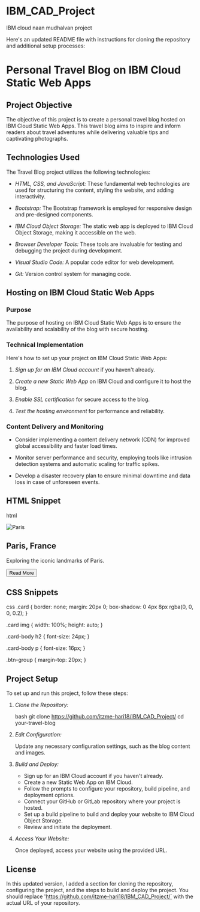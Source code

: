 # IBM_CAD_Project
IBM cloud naan mudhalvan project

Here's an updated README file with instructions for cloning the repository and additional setup processes:

# Personal Travel Blog on IBM Cloud Static Web Apps

## Project Objective

The objective of this project is to create a personal travel blog hosted on IBM Cloud Static Web Apps. This travel blog aims to inspire and inform readers about travel adventures while delivering valuable tips and captivating photographs.

## Technologies Used

The Travel Blog project utilizes the following technologies:

- *HTML, CSS, and JavaScript:* These fundamental web technologies are used for structuring the content, styling the website, and adding interactivity.

- *Bootstrap:* The Bootstrap framework is employed for responsive design and pre-designed components.

- *IBM Cloud Object Storage:* The static web app is deployed to IBM Cloud Object Storage, making it accessible on the web.

- *Browser Developer Tools:* These tools are invaluable for testing and debugging the project during development.

- *Visual Studio Code:* A popular code editor for web development.

- *Git:* Version control system for managing code.

## Hosting on IBM Cloud Static Web Apps

### Purpose

The purpose of hosting on IBM Cloud Static Web Apps is to ensure the availability and scalability of the blog with secure hosting.

### Technical Implementation

Here's how to set up your project on IBM Cloud Static Web Apps:

1. *Sign up for an IBM Cloud account* if you haven't already.

2. *Create a new Static Web App* on IBM Cloud and configure it to host the blog.

3. *Enable SSL certification* for secure access to the blog.

4. *Test the hosting environment* for performance and reliability.

### Content Delivery and Monitoring

- Consider implementing a content delivery network (CDN) for improved global accessibility and faster load times.

- Monitor server performance and security, employing tools like intrusion detection systems and automatic scaling for traffic spikes.

- Develop a disaster recovery plan to ensure minimal downtime and data loss in case of unforeseen events.

## HTML Snippet

html
<!-- Blog Post 1 -->
<div class="col-md-4">
  <div class="card">
    <img src="paris.jpg" alt="Paris">
    <div class="card-body">
      <h2>Paris, France</h2>
      <p>Exploring the iconic landmarks of Paris.</p>
      <div class="btn-group">
        <button type="button" class="btn btn-sm btn-outline-secondary">Read More</button>
      </div>
    </div>
  </div>
</div>


## CSS Snippets

css
.card {
  border: none;
  margin: 20px 0;
  box-shadow: 0 4px 8px rgba(0, 0, 0, 0.2);
}

.card img {
  width: 100%;
  height: auto;
}

.card-body h2 {
  font-size: 24px;
}

.card-body p {
  font-size: 16px;
}

.btn-group {
  margin-top: 20px;
}


## Project Setup

To set up and run this project, follow these steps:

1. *Clone the Repository:*

   bash
   git clone https://github.com/itzme-hari18/IBM_CAD_Project/ 
   cd your-travel-blog
   

2. *Edit Configuration:*

   Update any necessary configuration settings, such as the blog content and images.

3. *Build and Deploy:*

   - Sign up for an IBM Cloud account if you haven't already.
   - Create a new Static Web App on IBM Cloud.
   - Follow the prompts to configure your repository, build pipeline, and deployment options.
   - Connect your GitHub or GitLab repository where your project is hosted.
   - Set up a build pipeline to build and deploy your website to IBM Cloud Object Storage.
   - Review and initiate the deployment.

4. *Access Your Website:*
   
   Once deployed, access your website using the provided URL.

## License

In this updated version, I added a section for cloning the repository, configuring the project, and the steps to build and deploy the project. You should replace 'https://github.com/itzme-hari18/IBM_CAD_Project/` with the actual URL of your repository.




